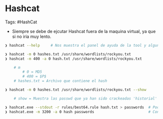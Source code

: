 # Hashcat

Tags: #HashCat 

* Siempre se debe de ejcutar Hashcat fuera de la maquina virtual, ya que si no iria muy lento.

```bash
❯ hashcat --help     # Nos muestra el panel de ayuda de la tool y algunos ejemplos

❯ hashcat -m 0 hashes.txt /usr/share/wordlists/rockyou.txt
❯ hashcat -m 400 -a 0 hash.txt /usr/share/wordlists/rockyou.txt 

	# m 
		# 0 = MD5
		# 400 = $P$
	# hashes.txt = Archivo que contiene el hash
```

```bash 
❯ hashcat -m 0 hashes.txt /usr/share/wordlists/rockyou.txt --show

	# show = Muestra las passwd que ya han sido crackeadas 'historial'
```

```bash
❯ hashcat.exe --stdout -r rules/best64.rule hash.txt > passwords  # Podemos hacer y mostrar variantes de la password almacenada en ese archivo hash.txt y nos creamos un diccionario el cual contenga todas esas variantes
❯ hashcat.exe -m 3200 -a 0 hash passwords                         # Con la misma herramienta crackearemos la password pasandole el hash 
```